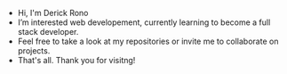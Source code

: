 - Hi, I'm Derick Rono
- I’m interested web developement, currently learning to become a full stack developer.
- Feel free to take a look at my repositories or invite me to collaborate on projects.
- That's all. Thank you for visitng!
